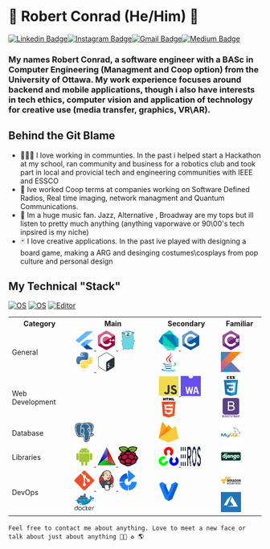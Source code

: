 <!-- Inspired by @sakshamtaneja21 , @br3ndonland -->


# 👨 Robert Conrad (He/Him) 🎺
[![Linkedin Badge](https://img.shields.io/badge/-PirateRoberts98-blue?style=flat-square&logo=Linkedin&logoColor=white&link=https://www.linkedin.com/in/PirateRoberts98/)](https://www.linkedin.com/in/PirateRoberts98/)[![Instagram Badge](https://img.shields.io/badge/-PirateRoberts98-3f729b?style=flat-square&logo=Instagram&logoColor=white&link=https://www.instagram.com/PirateRoberts98/)](https://www.instagram.com/PirateRoberts98/)[![Gmail Badge](https://img.shields.io/badge/-robert.conrad@ieee.org-c14438?style=flat-square&logo=Gmail&logoColor=white&link=mailto:robert.conrad@ieee.org)](mailto:robert.conrad@ieee.org)[![Medium Badge](https://img.shields.io/badge/-PirateRoberts98-blue?style=flat-square&logo=Medium&logoColor=white&link=https://www.medium.com/PirateRoberts98/)](https://medium.com/@PirateRoberts98)

<!-- Twitter (Exists but not something I am focusing on in the current time -->
<!-- #![Twitter Badge](https://img.shields.io/badge/-@PirateRoberts98-1ca0f1?style=flat-square&labelColor=1ca0f1&logo=twitter&logoColor=white&link=https://twitter.com/PirateRoberts98)](https://twitter.com/PirateRoberts98) -->

<!-- Insert Gif Header Here: https://msgif.net/ -->

### My names Robert Conrad, a software engineer with a BASc in Computer Engineering (Managment and Coop option) from the University of Ottawa. My work experience focuses around backend and mobile applications, though i also have interests in tech ethics, computer vision and application of technology for creative use (media transfer, graphics, VR\AR).
 
## Behind the Git Blame 
 

- 👨‍👩‍👦 I love working in communties. In the past i helped start a Hackathon at my school, ran community and business for a robotics club and took part in local and provicial tech and engineering communities with IEEE and ESSCO 
- 🤖 Ive worked Coop terms at companies working on Software Defined Radios, Real time imaging, network managment and Quantum Communications. 
- 🎺 Im a huge music fan. Jazz, Alternative , Broadway are my tops but ill listen to pretty much anything (anything vaporwave or 90\00's tech inpsired is my niche)
- 🃏 I love creative applications. In the past ive played with designing a board game, making a ARG and desinging costumes\cosplays from pop culture and personal design

## My Technical "Stack"
[![OS](https://img.shields.io/badge/OS-Linux-informational?style=flat-square&logo=linux&logoColor=white)](https://en.wikipedia.org/wiki/Linux)
[![OS](https://img.shields.io/badge/OS-Windows-informational?style=flat-square&logo=windows&logoColor=white)](https://en.wikipedia.org/wiki/Microsoft_Windows)
[![Editor](https://img.shields.io/badge/Editor-VSCode-blue?style=flat-square&logo=visual-studio-code&logoColor=white)](https://code.visualstudio.com/)
<!-- [![Dotfiles](https://img.shields.io/badge/Setup_-Dotfiles-blue?style=flat-square&logo=when-i-work&logoColor=white)](https://github.com/PirateRoberts98/dotfiles) -->


<table>
    <tr>
        <th>Category</th>
        <th>Main</th>
        <th>Secondary</th>
        <th>Familiar</th>
    </tr>
    <tr>
        <td>General</td>
        <td>
            <a href="https://flutter.dev" target="_blank"> <img src="images\language\flutter.svg"  alt="flutter" width="40" height="40"/> </a>
            <a href="https://en.wikipedia.org/wiki/C%2B%2B" target="_blank"> <img src="images\language\cpp.svg"  alt="cpp" width="40" height="40"/> </a>
            <a href="https://golang.org/" target="_blank"> <img src="images\language\golang.svg"  alt="golang" width="40" height="40"/>
            </a> <a href="https://www.python.org/" target="_blank"> <img src="images\language\python.svg"  alt="python" width="40" height="40"/> </a> 
            <a href="https://www.gnu.org/software/bash/" target="_blank"> <img src="images\language\bash.svg"  alt="bash" width="40" height="40"/> </a>
        </td>
        <td>
            <a href="https://dart.dev" target="_blank"> <img src="images\language\dart.svg"  alt="dart" width="40" height="40"/> </a>
            <a href="https://en.wikipedia.org/wiki/C_(programming_language)" target="_blank"> <img src="images\language\c.svg"  alt="c" width="40" height="40"/> </a>
            <a href="https://en.wikipedia.org/wiki/Java_(programming_language)" target="_blank"> <img src="images\language\java.svg"  alt="java" width="40" height="40"/> </a>  
        </td>
        <td>
            <a href="https://docs.microsoft.com/en-us/dotnet/csharp/programming-guide/" target="_blank"> <img src="images\language\csharp.svg"  alt="csharp" width="40" height="40"/> </a>
            <a href="https://kotlinlang.org/" target="_blank"> <img src="images\language\kotlin.svg"  alt="kotlin" width="40" height="40"/> </a> 
            <!-- <a href="https://www.rust-lang.org/" target="_blank"> <img src="images\language\rust.svg"  alt="rust" width="40" height="40"/> </a>  -->
        </td>
    </tr> 
    <tr>
        <td> Web Development</td>
        <td>
        </td>
        <td>
            <a href="https://developer.mozilla.org/en-US/docs/Web/JavaScript" target="_blank"> <img src="images\language\javascript.svg"  alt="javascript" width="40" height="40"/> </a> 
            <a href="https://webassembly.org/" target="_blank"> <img src="images\frameworks\wasm.png"  alt="wasm" width="40" height="40"/> </a> 
            <a href="https://developer.mozilla.org/en-US/docs/Web/Guide/HTML/HTML5" target="_blank"> <img src="images\language\html5.svg"  alt="html5" width="40" height="40"/> </a>   
        </td>
        <td>
            <a href="https://developer.mozilla.org/en-US/docs/Archive/CSS3" target="_blank"> <img src="images\language\css3.svg"  alt="css3" width="40" height="40"/> </a>
            <a href="https://getbootstrap.com/" target="_blank"> <img src="images\frameworks\bootstrap.svg"  alt="bootstrap" width="40" height="40"/> </a> 
        </td>
  </tr>
      <tr>
    <td>Database</td>
    <td>
        <a href="https://www.postgresql.org/" target="_blank"> <img src="images\database\postgresql.svg"  alt="postgresql" width="40" height="40"/> </a>
        <!-- <a href="https://www.mongodb.com/3" target="_blank"> <img src="images\database\mongoDB.svg"  alt="mongodb" width="40" height="40"/> </a> -->
    </td>
    <td>
        <a href="https://firebase.google.com/" target="_blank"> <img src="images\database\firebase.png"  alt="firebase" width="40" height="40"/> </a>      
    </td>
    <td>
        <a href="https://www.mysql.com/" target="_blank"> <img src="images\database\mysql.svg"  alt="mysql" width="40" height="40"/> </a>
    </td>
  </tr>
  <tr>
    <td>Libraries</td>
    <td>
        <a href="https://developer.android.com/" target="_blank"> <img src="images\frameworks\android.svg"  alt="android" width="40" height="40"/> </a>
        <a href="https://cmake.org/" target="_blank"> <img src="images\frameworks\cmake.png"  alt="cmake" width="40" height="40"/> </a>
        <a href="https://www.raspberrypi.org/" target="_blank"> <img src="images\frameworks\pi.png"  alt="pi" width="40" height="40"/> </a>
    </td>
    <td>
        <a href="https://opencv.org/" target="_blank"> <img src="images\frameworks\opencv.svg"  alt="opencv" width="40" height="40"/> </a> 
                <a href="https://www.ros.org/" target="_blank"> <img src="images\frameworks\ros.svg"  alt="ros" width="40" height="40"/> </a>
    </td>
    <td>
        <a href="https://www.djangoproject.com/" target="_blank"> <img src="images\language\django.svg"  alt="django" width="40" height="40"/> </a>
        <!-- <a href="https://kafka.apache.org/" target="_blank"> <img src="images\frameworks\kafka.svg"  alt="kafka" width="40" height="40"/> </a>  -->
    </td>
  </tr>
    <tr>
    <td>DevOps</td>
    <td>
        <a href="https://git-scm.com/" target="_blank"> <img src="images\tools\git.svg"  alt="git" width="40" height="40"/>  </a>
        <a href="https://www.jenkins.io/" target="_blank"> <img src="images\devops\jenkins.svg"  alt="jenkins" width="40" height="40"/> </a> 
        <a href="https://www.atlassian.com/software/bamboo" target="_blank"> <img src="images\devops\bamboo.png"  alt="bamboo" width="40" height="40"/> </a>
        <a href="https://www.docker.com/" target="_blank"> <img src="images\devops\docker.svg"  alt="docker" width="40" height="40"/> </a> 
    </td>
    <td>
        <a href="https://www.vagrantup.com/" target="_blank"> <img src="images\devops\vagrant.svg"  alt="vagrant" width="40" height="40"/> </a>  
    </td>
    <td>
        <a href="https://aws.amazon.com/" target="_blank"> <img src="images\devops\aws.svg"  alt="aws" width="40" height="40"/> </a>
        <a href="https://azure.microsoft.com/en-ca/" target="_blank"> <img src="images\devops\azure.jpg"  alt="azure" width="40" height="40"/> </a>  
    </td>
  </tr>
</table>

       

<!-- Future Learn Items
<a href="https://cassandra.apache.org/" target="_blank"> <img src="images\database\cassandra.png"  alt="cassandra" width="40" height="40"/> </a> 
<a href="https://redis.io/" target="_blank"> <img src="images\database\redis.svg"  alt="redis" width="40" height="40"/> </a> 
<a href="https://unity.com/" target="_blank"> <img src="images\frameworks\unity.svg"  alt="unity" width="40" height="40"/> </a> 
<a href="https://www.arduino.cc/" target="_blank"> <img src="images\frameworks\arduino.svg"  alt="arduino" width="40" height="40"/> </a> 
<a href="https://www.electronjs.org/" target="_blank"> <img src="images\frameworks\electron.svg"  alt="electron" width="40" height="40"/> </a> 
<a href="https://www.openscad.org/" target="_blank"> <img src="images\frameworks\OpensCAD.png"  alt="OpensCAD" width="40" height="40"/> </a>
<a href="https://webpack.js.org/" target="_blank"> <img src="images\frameworks\webpack.svg"  alt="webpack" width="40" height="40"/> </a>  
<a href="https://www.typescriptlang.org/" target="_blank"> <img src="images\language\typescript.svg"  alt="typescript" width="40" height="40"/> </a> 
<a href="https://racket-lang.org/" target="_blank"> <img src="images\language\racket.svg"  alt="racket" width="40" height="40"/> </a> 
<a href="https://sass-lang.com/" target="_blank"> <img src="images\language\sass.svg"  alt="sass" width="40" height="40"/> </a> 
<a href="http://lesscss.org/" target="_blank"> <img src="images\language\less.svg"  alt="less" width="40" height="40"/> </a> 
<a href="https://nodejs.org/en/" target="_blank"> <img src="images\language\node.svg"  alt="node" width="40" height="40"/> </a> 
<a href="https://reactjs.org/" target="_blank"> <img src="images\language\react.svg"  alt="react" width="40" height="40"/> </a> 
<a href="https://vuejs.org/" target="_blank"> <img src="images\language\vue.svg"  alt="vue" width="40" height="40"/> </a> 
<a href="https://www.ssh.com/"  target="_blank"> <img src="images\tools\ssh.svg"  alt="ssh" width="40" height="40"/> </a> 
 -->

<!-- Main: Commonly used,strong knowledge of basics & experience in common used items <br>
Secondary: Strong comfort in using technology. Some experience in use <br>
Familiar: Understand the technology at a limited capacity (often actively learning)  <br> -->


` Feel free to contact me about anything. Love to meet a new face or talk about just about anything 🏳‍🌈 ♻ 🌎 ` 
